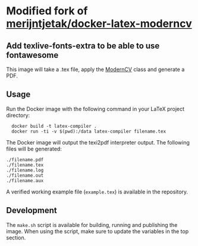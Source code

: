 # Modified fork of [merijntjetak/docker-latex-moderncv](https://github.com/mtak/docker-latex-moderncv)
## Add texlive-fonts-extra to be able to use fontawesome

This image will take a .tex file, apply the [ModernCV](http://www.latextemplates.com/template/moderncv-cv-and-cover-letter) class and generate a PDF.

## Usage
Run the Docker image with the following command in your LaTeX project directory:
```
  docker build -t latex-compiler .
  docker run -ti -v $(pwd):/data latex-compiler filename.tex
```

The Docker image will output the texi2pdf interpreter output. The following files will be generated:
```
./filename.pdf
./filename.tex
./filename.log
./filename.out
./filename.aux
```
A verified working example file (`example.tex`) is available in the repository.

## Development
The `make.sh` script is available for building, running and publishing the image. When using the script, make sure to update the variables in the top section.
